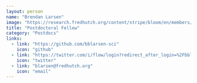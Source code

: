```yaml
---
layout: person
name: "Brendan Larsen"
image: "https://research.fredhutch.org/content/stripe/bloom/en/members/_jcr_content/par/labmember_1083259124/image.img.jpg/1635264555851.jpg"
title: "Postdoctoral Fellow"
category: "Postdocs"
links:
  - link: "https://github.com/bblarsen-sci"
    icon: "github"
  - link: "https://twitter.com/i/flow/login?redirect_after_login=%2Fbblarsen1"
    icon: "twitter"
  - link: "blarsen@fredhutch.org"
    icon: "email"
---
```

